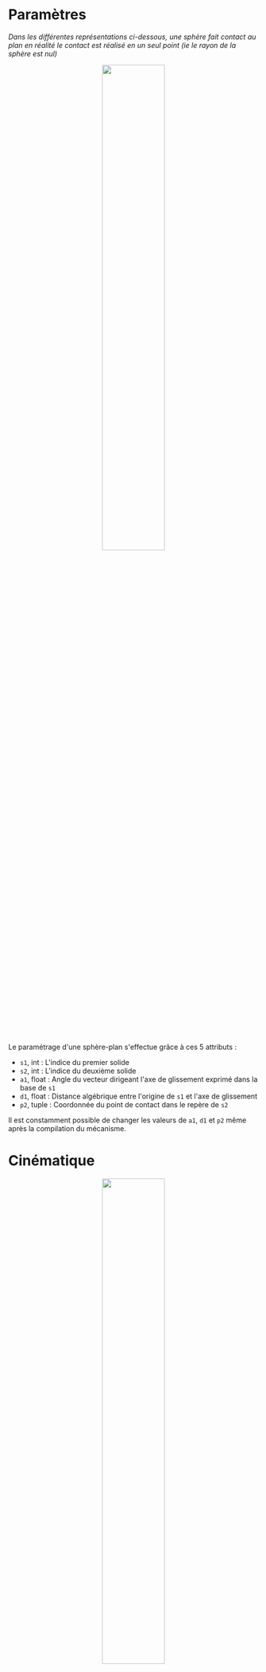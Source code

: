# Paramètres

*Dans les différentes représentations ci-dessous, une sphère fait contact au plan en réalité le contact est réalisé en un seul point (ie le rayon de la sphère est nul)*

<p align="center" width="100%">
    <img width="50%" src="https://user-images.githubusercontent.com/93446869/180995202-8aa4efe1-f6f4-4875-af6d-c4638de9d920.svg">
</p>

Le paramétrage d'une sphère-plan s'effectue grâce à ces 5 attributs :

- `s1`, int : L'indice du premier solide
- `s2`, int : L'indice du deuxième solide
- `a1`, float : Angle du vecteur dirigeant l'axe de glissement exprimé dans la base de `s1`
- `d1`, float : Distance algébrique entre l'origine de `s1` et l'axe de glissement
- `p2`, tuple : Coordonnée du point de contact dans le repère de `s2`

Il est constamment possible de changer les valeurs de `a1`, `d1` et `p2` même après la compilation du mécanisme. 

# Cinématique

<p align="center" width="100%">
    <img width="50%" src="https://user-images.githubusercontent.com/93446869/180994983-7e22c490-3204-499d-95a2-d96de7a14656.svg">
</p>

- `point`, 2darray : Coordonnées successives du point de contact exprimées dans le système de coordonnées global
- `angle`, 1darray : Valeurs successives de l'angle de `s2` par rapport à `s1`
- `delta`, 1darray : Valeurs successives de la distance algébrique du centre de la sphère par rapport à l'origine de `s1` le long de l'axe de glissement

`s1` est la référence : c'est par rapport à lui que l'angle de pivotement et la valeur de glissement sont exprimés. Le pilotage d'une liaison sphère-plan permet de fixer les attributs `angle` et `delta`. Il n'est pas possible de piloter qu'une seule des 2 variables.

# Actions mécaniques internes

<p align="center" width="100%">
    <img width="50%" src="https://user-images.githubusercontent.com/93446869/181915275-bbe2af79-ad1d-4ce4-8bca-cdbdda294592.svg">
</p>

# Entrées

- `set_torque(t)` : Définis un couple additionnel `t` exercé par `s2` sur `s1` au niveau du point de contact. `t` peut soit être de type int/float représentant couple constant, soit un tableau (1darray) de valeur du couple à chaque instant de la simulation ou une fonction retournant l'un des types déjà décrits. Cette dernière a l'avantage de pouvoir dépendre de paramètres géométriques/cinématiques qui ne sont pas encore simulés.
- `set_tangent(t)` : Définis un effort tangentiel additionnel `t` exercé par `s2` sur `s1` le long de l'axe de glissement. `t` peut soit être de type int/float représentant un effort constant, soit un tableau (1darray) de valeur de la force à chaque instant de la simulation ou une fonction retournant l'un des types déjà décrits. Cette dernière a l'avantage de pouvoir dépendre de paramètres géométriques/cinématiques qui ne sont pas encore simulés.

# Sorties

- `normal`, 1darray : Efforts normaux successifs exercés par `s2` sur `s1` au niveau du point de contact
- `tangent`, 1darray : Efforts tangentiels successifs transmis par `s2` sur `s1` au niveau de la liaison lorsqu'elle est bloquée. Les valeurs prises par cet attribut ne correspondent pas à l'effort tangentiel défini par `set_tangent` : lorsque la liaison n'est pas bloquée, le couple transmis est donc toujours nul même si un effort tangent est ajouté avec `set_tangent`.
- `torque`, 1darray : Couples successifs transmis par `s2` sur `s1` au niveau de la liaison lorsqu'elle est bloquée. Les valeurs prises par cet attribut ne corespondent pas au couple défini par `set_torque` : lorsque la liaison n'est pas bloquée, le couple transmis est donc toujours nul même si un couple est ajouté avec la méthode `set_torque`.
